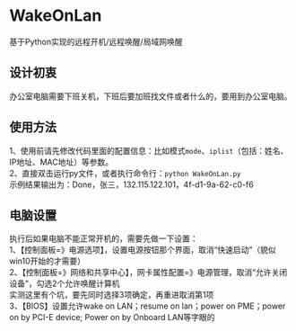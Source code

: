 # WakeOnLan
基于Python实现的远程开机/远程唤醒/局域网唤醒

## 设计初衷
办公室电脑需要下班关机，下班后要加班找文件或者什么的，要用到办公室电脑。

## 使用方法
1、使用前请先修改代码里面的配置信息：比如模式`mode`、`iplist`（包括：姓名、IP地址、MAC地址）等参数。<br>
2、直接双击运行py文件，或者执行命令行：`python WakeOnLan.py`<br>
示例结果输出为：Done，张三，132.115.122.101，4f-d1-9a-62-c0-f6<br>

## 电脑设置
执行后如果电脑不能正常开机的，需要先做一下设置：<br>
1、【控制面板=》电源选项】，设置电源按钮那个界面，取消“快速启动”（貌似win10开始的才需要）<br>
2、【控制面板=》网络和共享中心】，网卡属性配置=》电源管理，取消“允许关闭设备”，勾选2个允许唤醒计算机<br>
实测这里有个坑，要先同时选择3项确定，再重进取消第1项<br>
3、【BIOS】设置允许wake on LAN；resume on lan；power on PME；power on by PCI-E device; Power on by Onboard LAN等字眼的<br>

